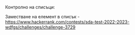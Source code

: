 Контролно на списъци:

Заместване на елемент в списък - https://www.hackerrank.com/contests/sda-test-2022-2023-wdfgs/challenges/challenge-3729
